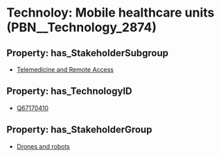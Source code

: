 # Technoloy: __Mobile healthcare units__ (PBN__Technology_2874)

## Property: has_StakeholderSubgroup

* [Telemedicine and Remote Access](PBN__TechSubgroup_109)

## Property: has_TechnologyID

* [Q67170410](Q67170410)

## Property: has_StakeholderGroup

* [Drones and robots](PBN__TechGroup_17)

